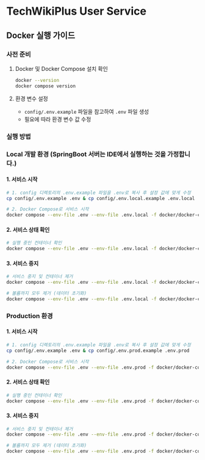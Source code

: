 # TechWikiPlus User Service

## Docker 실행 가이드

### 사전 준비

1. Docker 및 Docker Compose 설치 확인
   ```bash
   docker --version
   docker compose version
   ```

2. 환경 변수 설정
   - `config/.env.example` 파일을 참고하여 `.env` 파일 생성
   - 필요에 따라 환경 변수 값 수정

### 실행 방법

### Local 개발 환경 (SpringBoot 서버는 IDE에서 실행하는 것을 가정합니다.)

#### 1. 서비스 시작

```bash
# 1. config 디렉토리의 .env.example 파일을 .env로 복사 후 설정 값에 맞게 수정
cp config/.env.example .env & cp config/.env.local.example .env.local

# 2. Docker Compose로 서비스 시작
docker compose --env-file .env --env-file .env.local -f docker/docker-compose.base.yml -f docker/docker-compose.local.yml up -d
```

#### 2. 서비스 상태 확인

```bash
# 실행 중인 컨테이너 확인
docker compose --env-file .env --env-file .env.local -f docker/docker-compose.base.yml -f docker/docker-compose.local.yml ps
```

#### 3. 서비스 중지

```bash
# 서비스 중지 및 컨테이너 제거
docker compose --env-file .env --env-file .env.local -f docker/docker-compose.base.yml -f docker/docker-compose.local.yml down

# 볼륨까지 모두 제거 (데이터 초기화)
docker compose --env-file .env --env-file .env.local -f docker/docker-compose.base.yml -f docker/docker-compose.local.yml down -v
```

### Production 환경

#### 1. 서비스 시작

```bash
# 1. config 디렉토리의 .env.example 파일을 .env로 복사 후 설정 값에 맞게 수정
cp config/.env.example .env & cp config/.env.prod.example .env.prod

# 2. Docker Compose로 서비스 시작
docker compose --env-file .env --env-file .env.prod -f docker/docker-compose.base.yml -f docker/docker-compose.prod.yml up -d
```

#### 2. 서비스 상태 확인

```bash
# 실행 중인 컨테이너 확인
docker compose --env-file .env --env-file .env.prod -f docker/docker-compose.base.yml -f docker/docker-compose.prod.yml ps
```

#### 3. 서비스 중지

```bash
# 서비스 중지 및 컨테이너 제거
docker compose --env-file .env --env-file .env.prod -f docker/docker-compose.base.yml -f docker/docker-compose.prod.yml down

# 볼륨까지 모두 제거 (데이터 초기화)
docker compose --env-file .env --env-file .env.prod -f docker/docker-compose.base.yml -f docker/docker-compose.prod.yml down -v
```
